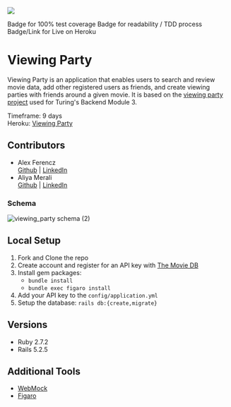 [![](https://img.shields.io/badge/-📓%20Turing%20School%20Project-000?style=plastic)](https://backend.turing.io/module3/projects/viewing_party)<br/>

Badge for 100% test coverage
Badge for readability / TDD process
Badge/Link for Live on Heroku 

# Viewing Party

Viewing Party is an application that enables users to search and review movie data, add other registered users as friends, and create viewing parties with friends around a given movie. It is based on the [viewing party project](https://backend.turing.io/module3/projects/viewing_party) used for Turing's Backend Module 3.

Timeframe: 9 days  
Heroku: [Viewing Party](https://glacial-scrubland-24016.herokuapp.com/)

## Contributors
- Alex Ferencz  
   [Github](https://github.com/Aferencz1987) | [LinkedIn](https://www.linkedin.com/in/alex-ferencz-75bb1288/)
- Aliya Merali  
   [Github](https://github.com/aliyamerali) | [LinkedIn](https://www.linkedin.com/in/aliyamerali/)

### Schema
![viewing_party schema (2)](https://user-images.githubusercontent.com/5446926/125636470-ace77a8b-9dac-47f6-b477-0ec885811db9.png)


## Local Setup

1. Fork and Clone the repo
2. Create account and register for an API key with [The Movie DB](https://developers.themoviedb.org/3/getting-started/authorization)
3. Install gem packages: 
   * `bundle install`
   * `bundle exec figaro install`
4. Add your API key to the `config/application.yml`
4. Setup the database: `rails db:{create,migrate}`

## Versions
- Ruby 2.7.2
- Rails 5.2.5
  
## Additional Tools
  * [WebMock](https://github.com/bblimke/webmock)
  * [Figaro](https://github.com/laserlemon/figaro)
